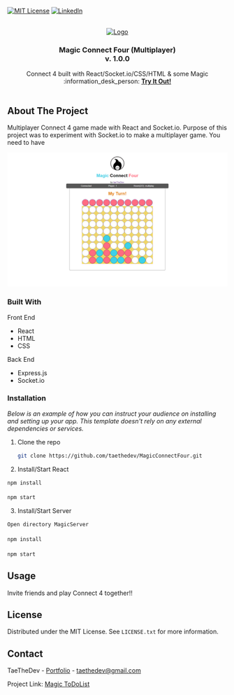   <div id="top"></div>

[![MIT License][license-shield]][license-url]
[![LinkedIn][linkedin-shield]][linkedin-url]

<!-- PROJECT LOGO -->
<br />
<div align="center">
  <a href="https://github.com/othneildrew/Best-README-Template">
    <img src="https://github.com/taethedev/taethedev/blob/main/logo_white.png" alt="Logo" width="80" height="80">
  </a>

  <h3 align="center">Magic Connect Four (Multiplayer) </br>v. 1.0.0</h3>

  <p align="center">
    Connect 4 built with React/Socket.io/CSS/HTML & some Magic
    <br />
    :information_desk_person: <a href= "https://magic-connect-four.vercel.app/"><Strong>Try It Out!</Strong><a> 
    <br />
    <br />
  </p>
</div>

<!-- ABOUT THE PROJECT -->
## About The Project

Multiplayer Connect 4 game made with React and Socket.io. Purpose of this project was to experiment with Socket.io to make a multiplayer game.
  You need to have 

<img src="https://github.com/taethedev/MagicConnectFour/blob/master/connect-four.png" alt="Sample">

### Built With

Front End
* React
* HTML
* CSS
  
Back End
* Express.js
* Socket.io

### Installation

_Below is an example of how you can instruct your audience on installing and setting up your app. This template doesn't rely on any external dependencies or services._

1. Clone the repo
   ```sh
   git clone https://github.com/taethedev/MagicConnectFour.git
   ```
2. Install/Start React
  ```sh
  npm install

  npm start
  ```

3. Install/Start Server
  ```sh
  Open directory MagicServer

  npm install

  npm start
  ```


<!-- USAGE EXAMPLES -->
## Usage

Invite friends and play Connect 4 together!!


<!-- LICENSE -->
## License

Distributed under the MIT License. See `LICENSE.txt` for more information.



<!-- CONTACT -->
## Contact

TaeTheDev - [Portfolio](https://taekjung.com) - taethedev@gmail.com

Project Link: [Magic ToDoList](https://github.com/taethedev/MagicConnectFour)



<!-- MARKDOWN LINKS & IMAGES -->
<!-- https://www.markdownguide.org/basic-syntax/#reference-style-links -->
[license-shield]: https://img.shields.io/github/license/othneildrew/Best-README-Template.svg?style=for-the-badge
[license-url]: https://github.com/taethedev/MagicConnectFour/blob/master/LICENSE.txt
[linkedin-shield]: https://img.shields.io/badge/-LinkedIn-black.svg?style=for-the-badge&logo=linkedin&colorB=555
[linkedin-url]: https://linkedin.com/in/taekjung

